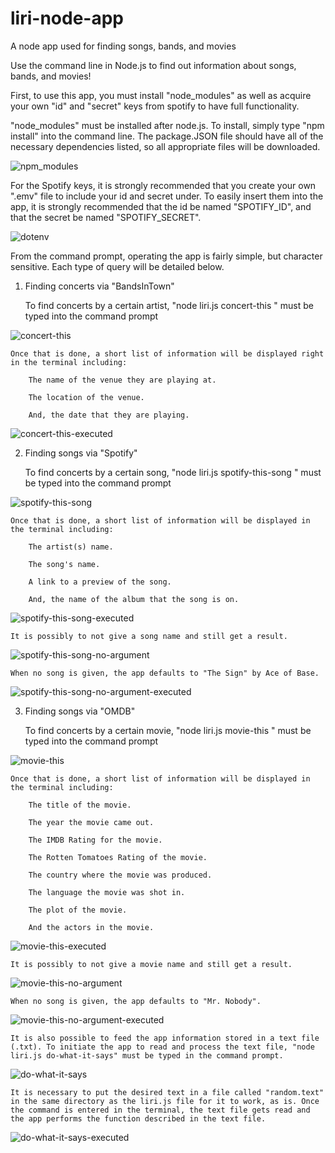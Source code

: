 # liri-node-app
A node app used for finding songs, bands, and movies

Use the command line in Node.js to find out information about songs, bands, and movies!

First, to use this app, you must install "node_modules" as well as acquire your own "id" and "secret" keys from spotify to have full functionality. 

"node_modules" must be installed after node.js. To install, simply type "npm install" into the command line. The package.JSON file should have all of the necessary dependencies listed, so all appropriate files will be downloaded.

![npm_modules](./images/npminstall.png)

For the Spotify keys, it is strongly recommended that you create your own ".emv" file to include your id and secret under. To easily insert them into the app, it is strongly recommended that the id be named "SPOTIFY_ID", and that the secret be named "SPOTIFY_SECRET". 

![dotenv](./images/dotenv.png)

From the command prompt, operating the app is fairly simple, but character sensitive. Each type of query will be detailed below.

1. Finding concerts via "BandsInTown"

    To find concerts by a certain artist, "node liri.js concert-this <artist-name-here>" must be typed into the command prompt

![concert-this](/images/concert-this.png)

    Once that is done, a short list of information will be displayed right in the terminal including:

        The name of the venue they are playing at.

        The location of the venue.

        And, the date that they are playing.

![concert-this-executed](/images/concert-this-executed.png)

2. Finding songs via "Spotify"

    To find concerts by a certain song, "node liri.js spotify-this-song <song-name-here>" must be typed into the command prompt

![spotify-this-song](/images/spotify-this-song.png)

    Once that is done, a short list of information will be displayed in the terminal including:

        The artist(s) name.

        The song's name.

        A link to a preview of the song.

        And, the name of the album that the song is on.

![spotify-this-song-executed](/images/spotify-this-song-executed.png)

    It is possibly to not give a song name and still get a result. 

![spotify-this-song-no-argument](/images/spotify-this-song-no-argument.png)

    When no song is given, the app defaults to "The Sign" by Ace of Base.

![spotify-this-song-no-argument-executed](/images/spotify-this-song-no-argument-executed.png)

3. Finding songs via "OMDB"

    To find concerts by a certain movie, "node liri.js movie-this <movie-name-here>" must be typed into the command prompt

![movie-this](/images/movie-this.png)

    Once that is done, a short list of information will be displayed in the terminal including:

        The title of the movie.

        The year the movie came out.

        The IMDB Rating for the movie.

        The Rotten Tomatoes Rating of the movie.

        The country where the movie was produced.

        The language the movie was shot in.

        The plot of the movie.

        And the actors in the movie.

![movie-this-executed](/images/movie-this-executed.png)

    It is possibly to not give a movie name and still get a result. 

![movie-this-no-argument](/images/movie-this-no-argument.png)

    When no song is given, the app defaults to "Mr. Nobody".

![movie-this-no-argument-executed](/images/movie-this-no-argument-executed.png)

    It is also possible to feed the app information stored in a text file (.txt). To initiate the app to read and process the text file, "node liri.js do-what-it-says" must be typed in the command prompt.

![do-what-it-says](/images/do-what-it-says.png)

    It is necessary to put the desired text in a file called "random.text" in the same directory as the liri.js file for it to work, as is. Once the command is entered in the terminal, the text file gets read and the app performs the function described in the text file.

![do-what-it-says-executed](/images/do-what-it-says-executed.png)